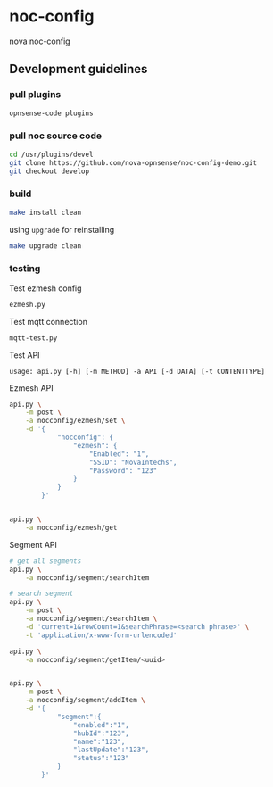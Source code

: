 # noc-config

nova noc-config

## Development guidelines

### pull plugins

```sh
opnsense-code plugins
```

### pull noc source code

```sh
cd /usr/plugins/devel
git clone https://github.com/nova-opnsense/noc-config-demo.git
git checkout develop
```

### build

```sh
make install clean
```

using `upgrade` for reinstalling

```sh
make upgrade clean
```

### testing

Test ezmesh config

```sh
ezmesh.py
```

Test mqtt connection

```sh
mqtt-test.py
```

Test API

`usage: api.py [-h] [-m METHOD] -a API [-d DATA] [-t CONTENTTYPE]`

Ezmesh API

```sh
api.py \
    -m post \
    -a nocconfig/ezmesh/set \
    -d '{
            "nocconfig": {
                "ezmesh": {
                    "Enabled": "1",
                    "SSID": "NovaIntechs",
                    "Password": "123"
                }
            }
        }'


api.py \
    -a nocconfig/ezmesh/get
```

Segment API

```sh
# get all segments
api.py \
    -a nocconfig/segment/searchItem

# search segment
api.py \
    -m post \
    -a nocconfig/segment/searchItem \
    -d 'current=1&rowCount=1&searchPhrase=<search phrase>' \
    -t 'application/x-www-form-urlencoded'

api.py \
    -a nocconfig/segment/getItem/<uuid>


api.py \
    -m post \
    -a nocconfig/segment/addItem \
    -d '{
            "segment":{
                "enabled":"1",
                "hubId":"123",
                "name":"123",
                "lastUpdate":"123",
                "status":"123"
            }
        }'
```
